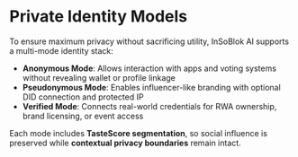 # Private Identity Models

To ensure maximum privacy without sacrificing utility, InSoBlok AI supports a multi-mode identity stack:

* **Anonymous Mode**: Allows interaction with apps and voting systems without revealing wallet or profile linkage
* **Pseudonymous Mode**: Enables influencer-like branding with optional DID connection and protected IP
* **Verified Mode**: Connects real-world credentials for RWA ownership, brand licensing, or event access

Each mode includes **TasteScore segmentation**, so social influence is preserved while **contextual privacy boundaries** remain intact.

